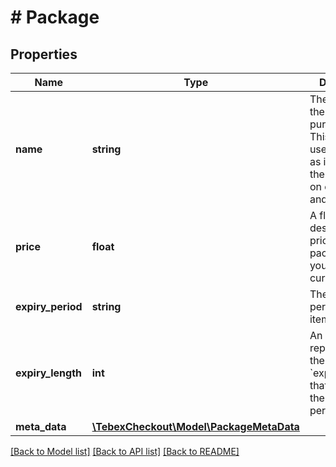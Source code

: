 # # Package

## Properties

Name | Type | Description | Notes
------------ | ------------- | ------------- | -------------
**name** | **string** | The name of the item being purchased. This should be user-friendly as it is shown to the customer on checkout and receipts. | [optional]
**price** | **float** | A float (decimal describing the price of the package in your account currency) | [optional]
**expiry_period** | **string** | The renewal period of this item | [optional]
**expiry_length** | **int** | An integer representing the number of &#x60;expiry_periods&#x60; that make up the renewal period. | [optional]
**meta_data** | [**\TebexCheckout\Model\PackageMetaData**](PackageMetaData.md) |  | [optional]

[[Back to Model list]](../../README.md#models) [[Back to API list]](../../README.md#endpoints) [[Back to README]](../../README.md)
